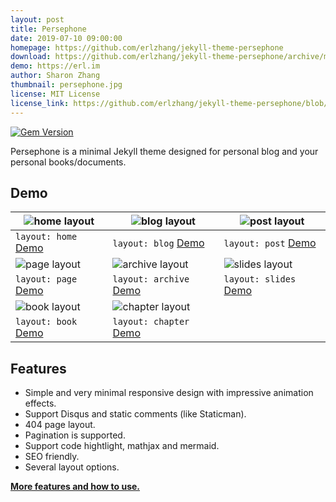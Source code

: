 ```yaml
---
layout: post
title: Persephone
date: 2019-07-10 09:00:00
homepage: https://github.com/erlzhang/jekyll-theme-persephone
download: https://github.com/erlzhang/jekyll-theme-persephone/archive/master.zip
demo: https://erl.im
author: Sharon Zhang
thumbnail: persephone.jpg
license: MIT License
license_link: https://github.com/erlzhang/jekyll-theme-persephone/blob/master/LICENSE.txt
---
```


[![Gem Version](https://badge.fury.io/rb/jekyll-theme-persephone.svg)](https://rubygems.org/gems/jekyll-theme-persephone)

Persephone is a minimal Jekyll theme designed for personal blog and your personal books/documents.

## Demo

| ![home layout](https://github.com/erlzhang/jekyll-theme-persephone/raw/master/screenshots/home.png) | ![blog layout](https://github.com/erlzhang/jekyll-theme-persephone/raw/master/screenshots/blog.png) |![post layout](https://github.com/erlzhang/jekyll-theme-persephone/raw/master/screenshots/post.png) |
| -- | -- | -- |
| `layout: home` [Demo](https://en.erl.im/blog/) | `layout: blog` [Demo](https://erl.im/blog) | `layout: post` [Demo](https://erl.im/blog/the-jekyll-comment-system) |
|  ![page layout](https://github.com/erlzhang/jekyll-theme-persephone/raw/master/screenshots/page.png)| ![archive layout](https://github.com/erlzhang/jekyll-theme-persephone/raw/master/screenshots/archive.png)      | ![slides layout](https://github.com/erlzhang/jekyll-theme-persephone/raw/master/screenshots/slides.png) |
|  `layout: page` [Demo](https://erl.im/about)| `layout: archive` [Demo](https://erl.im/archive) | `layout: slides` [Demo](https://erl.im) |
| ![book layout](https://github.com/erlzhang/jekyll-theme-persephone/raw/master/screenshots/book.png) | ![chapter layout](https://github.com/erlzhang/jekyll-theme-persephone/raw/master/screenshots/chapter.png) |
| `layout: book` [Demo](https://erl.im/corner) | `layout: chapter` [Demo](https://erl.im/corner/1) |

## Features

- Simple and very minimal responsive design with impressive animation effects.
- Support Disqus and static comments (like Staticman).
- 404 page layout.
- Pagination is supported.
- Support code hightlight, mathjax and mermaid.
- SEO friendly.
- Several layout options.

**[More features and how to use.](https://github.com/erlzhang/jekyll-theme-persephone)**



